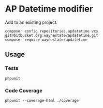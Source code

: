 AP Datetime modifier
====================

Add to an existing project:

    composer config repositories.apdatetime vcs git@bitbucket.org:waynestate/apdatetime.git
    composer require waynestate/apdatetime

Usage
-----------

### Tests

    phpunit

### Code Coverage

    phpunit --coverage-html ./coverage